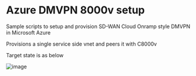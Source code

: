 # Azure DMVPN 8000v setup

Sample scripts to setup and provision SD-WAN Cloud Onramp style DMVPN in Microsoft Azure

Provisions a single service side vnet and peers it with C8000v

Target state is as below 

![image](https://user-images.githubusercontent.com/6979581/179879389-3f51c4ad-7a71-442a-bc41-2e94f8e833ca.png)
